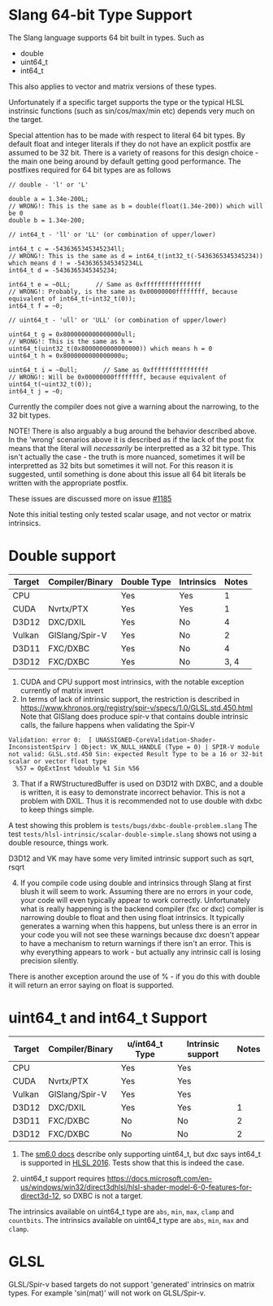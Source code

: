 Slang 64-bit Type Support
=========================

The Slang language supports 64 bit built in types. Such as

* double
* uint64_t
* int64_t

This also applies to vector and matrix versions of these types. 

Unfortunately if a specific target supports the type or the typical HLSL instrinsic functions (such as sin/cos/max/min etc) depends very much on the target. 

Special attention has to be made with respect to literal 64 bit types. By default float and integer literals if they do not have an explicit postfix are assumed to be 32 bit. There is a variety of reasons for this design choice - the main one being around by default getting good performance. The postfixes required for 64 bit types are as follows

```
// double - 'l' or 'L'

double a = 1.34e-200L;
// WRONG!: This is the same as b = double(float(1.34e-200)) which will be 0
double b = 1.34e-200;

// int64_t - 'll' or 'LL' (or combination of upper/lower)

int64_t c = -5436365345345234ll;
// WRONG!: This is the same as d = int64_t(int32_t(-5436365345345234)) which means d ! = -5436365345345234LL
int64_t d = -5436365345345234;

int64_t e = ~0LL;       // Same as 0xffffffffffffffff
// WRONG!: Probably, is the same as 0x00000000ffffffff, because equivalent of int64_t(~int32_t(0));
int64_t f = ~0;         

// uint64_t - 'ull' or 'ULL' (or combination of upper/lower)

uint64_t g = 0x8000000000000000ull; 
// WRONG!: This is the same as h = uint64_t(uint32_t(0x8000000000000000)) which means h = 0
uint64_t h = 0x8000000000000000u; 

uint64_t i = ~0ull;       // Same as 0xffffffffffffffff
// WRONG!: Will be 0x00000000ffffffff, because equivalent of uint64_t(~uint32_t(0));
int64_t j = ~0;         
```

Currently the compiler does not give a warning about the narrowing, to the 32 bit types. 

NOTE! There is also arguably a bug around the behavior described above. In the 'wrong' scenarios above it is described as if the lack of the post fix means that the literal will *necessarily* be interpretted as a 32 bit type. This isn't actually the case - the truth is more nuanced, sometimes it will be interpretted as 32 bits but sometimes it will not. For this reason it is suggested, until something is done about this issue all 64 bit literals be written with the appropriate postfix.

These issues are discussed more on issue [#1185](https://github.com/shader-slang/slang/issues/1185)

Note this initial testing only tested scalar usage, and not vector or matrix intrinsics.

Double support
==============

Target   | Compiler/Binary  |  Double Type   |   Intrinsics          |  Notes
---------|------------------|----------------|-----------------------|-----------
CPU      |                  |      Yes       |          Yes          |  1
CUDA     | Nvrtx/PTX        |      Yes       |          Yes          |  1
D3D12    | DXC/DXIL         |      Yes       |          No           |  4 
Vulkan   | GlSlang/Spir-V   |      Yes       |          No           |  2
D3D11    | FXC/DXBC         |      Yes       |          No           |  4
D3D12    | FXC/DXBC         |      Yes       |          No           |  3, 4

1) CUDA and CPU support most intrinsics, with the notable exception currently of matrix invert
2) In terms of lack of intrinsic support, the restriction is described in  https://www.khronos.org/registry/spir-v/specs/1.0/GLSL.std.450.html
Note that GlSlang does produce spir-v that contains double intrinsic calls, the failure happens when validating the Spir-V 

```
Validation: error 0:  [ UNASSIGNED-CoreValidation-Shader-InconsistentSpirv ] Object: VK_NULL_HANDLE (Type = 0) | SPIR-V module not valid: GLSL.std.450 Sin: expected Result Type to be a 16 or 32-bit scalar or vector float type
  %57 = OpExtInst %double %1 Sin %56
```

3) That if a RWStructuredBuffer<double> is used on D3D12 with DXBC, and a double is written, it is easy to demonstrate incorrect behavior. This is not a problem with DXIL. Thus it is recommended not to use double with dxbc to keep things simple.

A test showing this problem is `tests/bugs/dxbc-double-problem.slang`
The test `tests/hlsl-intrinsic/scalar-double-simple.slang` shows not using a double resource, things work. 

D3D12 and VK may have some very limited intrinsic support such as sqrt, rsqrt

4) If you compile code using double and intrinsics through Slang at first blush it will seem to work. Assuming there are no errors in your code, your code will even typically appear to work correctly. Unfortunately what is really happening is the backend compiler (fxc or dxc) compiler is narrowing double to float and then using float intrinsics. It typically generates a warning when this happens, but unless there is an error in your code you will not see these warnings because dxc doesn't appear to have a mechanism to return warnings if there isn't an error. This is why everything appears to work - but actually any intrinsic call is losing precision silently. 

There is another exception around the use of % - if you do this with double it will return an error saying on float is supported. 

uint64_t and int64_t Support
============================

Target   | Compiler/Binary  | u/int64_t Type |  Intrinsic support | Notes
---------|------------------|----------------|--------------------|--------
CPU      |                  |      Yes       |          Yes       |   
CUDA     | Nvrtx/PTX        |      Yes       |          Yes       |   
Vulkan   | GlSlang/Spir-V   |      Yes       |          Yes       |   
D3D12    | DXC/DXIL         |      Yes       |          Yes       |   1
D3D11    | FXC/DXBC         |      No        |          No        |   2
D3D12    | FXC/DXBC         |      No        |          No        |   2

1) The [sm6.0 docs](https://docs.microsoft.com/en-us/windows/win32/direct3dhlsl/hlsl-shader-model-6-0-features-for-direct3d-12) describe only supporting uint64_t, but dxc says int64_t is supported in [HLSL 2016](https://github.com/Microsoft/DirectXShaderCompiler/wiki/Language-Versions). Tests show that this is indeed the case.

2) uint64_t support requires https://docs.microsoft.com/en-us/windows/win32/direct3dhlsl/hlsl-shader-model-6-0-features-for-direct3d-12, so DXBC is not a target.

The intrinsics available on uint64_t type are `abs`, `min`, `max`, `clamp` and `countbits`.
The intrinsics available on uint64_t type are `abs`, `min`, `max` and `clamp`.

GLSL
====

GLSL/Spir-v based targets do not support 'generated' intrinsics on matrix types. For example 'sin(mat)' will not work on GLSL/Spir-v.

